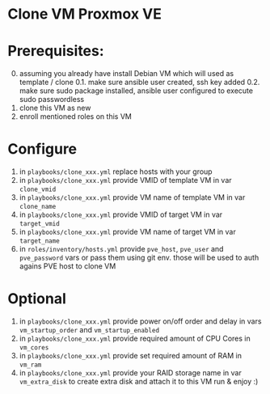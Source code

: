 # Clone VM Proxmox VE


# Prerequisites:
0. assuming you already have install Debian VM which will used as template / clone
0.1. make sure ansible user created, ssh key added
0.2. make sure sudo package installed, ansible user configured to execute sudo passwordless
1. clone this VM as new
2. enroll mentioned roles on this VM


# Configure
1. in ```playbooks/clone_xxx.yml``` replace hosts with your group
2. in ```playbooks/clone_xxx.yml``` provide VMID of template VM in var ```clone_vmid```
3. in ```playbooks/clone_xxx.yml``` provide VM name of template VM in var ```clone_name```
4. in ```playbooks/clone_xxx.yml``` provide VMID of target VM in var ```target_vmid```
5. in ```playbooks/clone_xxx.yml``` provide VM name of target VM in var ```target_name```
6. in ```roles/inventory/hosts.yml``` provide ```pve_host```, ```pve_user``` and ```pve_password``` vars or pass them using git env. those will be used to auth agains PVE host to clone VM


# Optional
1. in ```playbooks/clone_xxx.yml``` provide power on/off order and delay in vars ```vm_startup_order``` and ```vm_startup_enabled```
2. in ```playbooks/clone_xxx.yml``` provide required amount of CPU Cores in ```vm_cores```
2. in ```playbooks/clone_xxx.yml``` provide set required amount of RAM in ```vm_ram```
3. in ```playbooks/clone_xxx.yml``` provide your RAID storage name in var ```vm_extra_disk``` to create extra disk and attach it to this VM
run & enjoy :)
